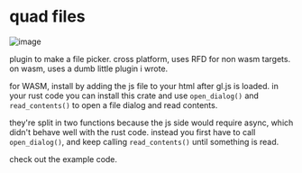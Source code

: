 # quad files

![image](https://github.com/user-attachments/assets/419f40dc-68e8-4372-87a0-9d47461fd0a2)

plugin to make a file picker. cross platform, uses RFD for non wasm targets. on wasm, uses a dumb little plugin i wrote.

for WASM, install by adding the js file to your html after gl.js is loaded. in your rust code you can install this crate and use `open_dialog()` and `read_contents()` to open a file dialog and read contents.

they're split in two functions because the js side would require async, which didn't behave well with the rust code. instead you first have to call `open_dialog()`, and keep calling `read_contents()` until something is read.

check out the example code.
